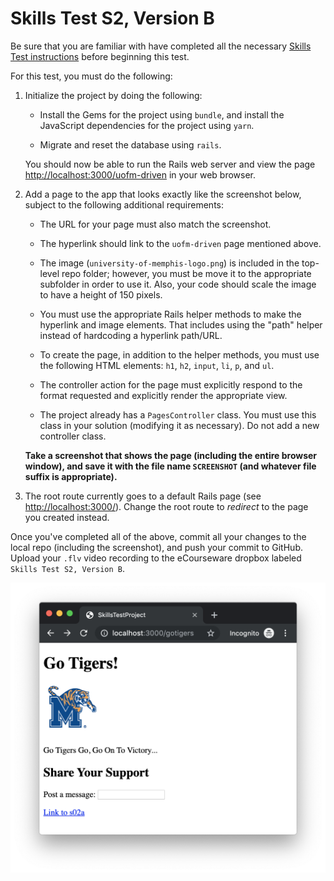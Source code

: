 # Skills Test S2, Version B

Be sure that you are familiar with have completed all the necessary [Skills Test instructions](https://memphis-cs.github.io/comp-4081/skills-test-instructions/) before beginning this test.

For this test, you must do the following:

1. Initialize the project by doing the following:

    - Install the Gems for the project using `bundle`, and install the JavaScript dependencies for the project using `yarn`.

    - Migrate and reset the database using `rails`.

    You should now be able to run the Rails web server and view the page <http://localhost:3000/uofm-driven> in your web browser.

1. Add a page to the app that looks exactly like the screenshot below, subject to the following additional requirements:

    - The URL for your page must also match the screenshot.

    - The hyperlink should link to the `uofm-driven` page mentioned above.

    - The image (`university-of-memphis-logo.png`) is included in the top-level repo folder; however, you must be move it to the appropriate subfolder in order to use it. Also, your code should scale the image to have a height of 150 pixels.

    - You must use the appropriate Rails helper methods to make the hyperlink and image elements. That includes using the "path" helper instead of hardcoding a hyperlink path/URL.

    - To create the page, in addition to the helper methods, you must use the following HTML elements: `h1`, `h2`, `input`, `li`, `p`, and `ul`.

    - The controller action for the page must explicitly respond to the format requested and explicitly render the appropriate view.

    - The project already has a `PagesController` class. You must use this class in your solution (modifying it as necessary). Do not add a new controller class.

    **Take a screenshot that shows the page (including the entire browser window), and save it with the file name `SCREENSHOT` (and whatever file suffix is appropriate).**

1. The root route currently goes to a default Rails page (see <http://localhost:3000/>). Change the root route to _redirect_ to the page you created instead.

Once you've completed all of the above, commit all your changes to the local repo (including the screenshot), and push your commit to GitHub. Upload your `.flv` video recording to the eCourseware dropbox labeled `Skills Test S2, Version B`.

![A screen shot of a webpage](./fig01.png)
